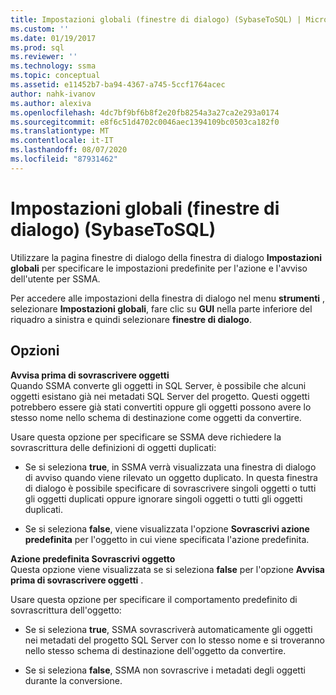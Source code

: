 ```yaml
---
title: Impostazioni globali (finestre di dialogo) (SybaseToSQL) | Microsoft Docs
ms.custom: ''
ms.date: 01/19/2017
ms.prod: sql
ms.reviewer: ''
ms.technology: ssma
ms.topic: conceptual
ms.assetid: e11452b7-ba94-4367-a745-5ccf1764acec
author: nahk-ivanov
ms.author: alexiva
ms.openlocfilehash: 4dc7bf9bf6b8f2e20fb8254a3a27ca2e293a0174
ms.sourcegitcommit: e8f6c51d4702c0046aec1394109bc0503ca182f0
ms.translationtype: MT
ms.contentlocale: it-IT
ms.lasthandoff: 08/07/2020
ms.locfileid: "87931462"
---
```

# <a name="global-settings-dialogs--sybasetosql"></a>Impostazioni globali (finestre di dialogo) (SybaseToSQL)
Utilizzare la pagina finestre di dialogo della finestra di dialogo **Impostazioni globali** per specificare le impostazioni predefinite per l'azione e l'avviso dell'utente per SSMA.  
  
Per accedere alle impostazioni della finestra di dialogo nel menu **strumenti** , selezionare **Impostazioni globali**, fare clic su **GUI** nella parte inferiore del riquadro a sinistra e quindi selezionare **finestre di dialogo**.  
  
## <a name="options"></a>Opzioni  
**Avvisa prima di sovrascrivere oggetti**  
Quando SSMA converte gli oggetti in SQL Server, è possibile che alcuni oggetti esistano già nei metadati SQL Server del progetto. Questi oggetti potrebbero essere già stati convertiti oppure gli oggetti possono avere lo stesso nome nello schema di destinazione come oggetti da convertire.  
  
Usare questa opzione per specificare se SSMA deve richiedere la sovrascrittura delle definizioni di oggetti duplicati:  
  
-   Se si seleziona **true**, in SSMA verrà visualizzata una finestra di dialogo di avviso quando viene rilevato un oggetto duplicato. In questa finestra di dialogo è possibile specificare di sovrascrivere singoli oggetti o tutti gli oggetti duplicati oppure ignorare singoli oggetti o tutti gli oggetti duplicati.  
  
-   Se si seleziona **false**, viene visualizzata l'opzione **Sovrascrivi azione predefinita** per l'oggetto in cui viene specificata l'azione predefinita.  
  
**Azione predefinita Sovrascrivi oggetto**  
Questa opzione viene visualizzata se si seleziona **false** per l'opzione **Avvisa prima di sovrascrivere oggetti** .  
  
Usare questa opzione per specificare il comportamento predefinito di sovrascrittura dell'oggetto:  
  
-   Se si seleziona **true**, SSMA sovrascriverà automaticamente gli oggetti nei metadati del progetto SQL Server con lo stesso nome e si troveranno nello stesso schema di destinazione dell'oggetto da convertire.  
  
-   Se si seleziona **false**, SSMA non sovrascrive i metadati degli oggetti durante la conversione.  
  
